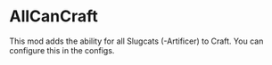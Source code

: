 # AllCanCraft
This mod adds the ability for all Slugcats (-Artificer) to Craft. You can configure this in the configs.

